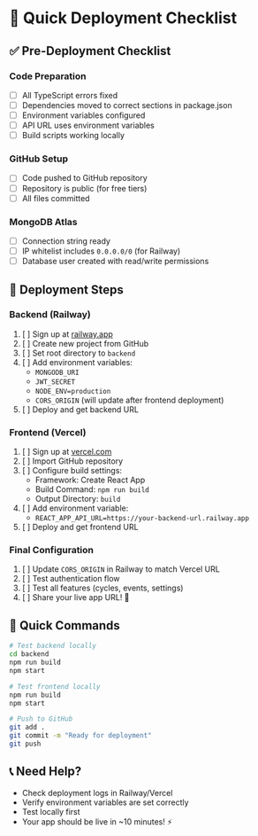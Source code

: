 # 🚀 Quick Deployment Checklist

## ✅ Pre-Deployment Checklist

### Code Preparation
- [ ] All TypeScript errors fixed
- [ ] Dependencies moved to correct sections in package.json
- [ ] Environment variables configured
- [ ] API URL uses environment variables
- [ ] Build scripts working locally

### GitHub Setup
- [ ] Code pushed to GitHub repository
- [ ] Repository is public (for free tiers)
- [ ] All files committed

### MongoDB Atlas
- [ ] Connection string ready
- [ ] IP whitelist includes `0.0.0.0/0` (for Railway)
- [ ] Database user created with read/write permissions

## 🚀 Deployment Steps

### Backend (Railway)
1. [ ] Sign up at [railway.app](https://railway.app)
2. [ ] Create new project from GitHub
3. [ ] Set root directory to `backend`
4. [ ] Add environment variables:
   - `MONGODB_URI`
   - `JWT_SECRET`
   - `NODE_ENV=production`
   - `CORS_ORIGIN` (will update after frontend deployment)
5. [ ] Deploy and get backend URL

### Frontend (Vercel)
1. [ ] Sign up at [vercel.com](https://vercel.com)
2. [ ] Import GitHub repository
3. [ ] Configure build settings:
   - Framework: Create React App
   - Build Command: `npm run build`
   - Output Directory: `build`
4. [ ] Add environment variable:
   - `REACT_APP_API_URL=https://your-backend-url.railway.app`
5. [ ] Deploy and get frontend URL

### Final Configuration
1. [ ] Update `CORS_ORIGIN` in Railway to match Vercel URL
2. [ ] Test authentication flow
3. [ ] Test all features (cycles, events, settings)
4. [ ] Share your live app URL! 🎉

## 🔧 Quick Commands

```bash
# Test backend locally
cd backend
npm run build
npm start

# Test frontend locally
npm run build
npm start

# Push to GitHub
git add .
git commit -m "Ready for deployment"
git push
```

## 📞 Need Help?

- Check deployment logs in Railway/Vercel
- Verify environment variables are set correctly
- Test locally first
- Your app should be live in ~10 minutes! ⚡ 